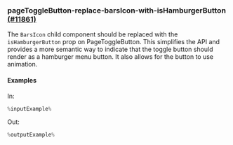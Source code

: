 ### pageToggleButton-replace-barsIcon-with-isHamburgerButton [(#11861)](https://github.com/patternfly/patternfly-react/pull/11861)

The `BarsIcon` child component should be replaced with the `isHamburgerButton` prop on PageToggleButton. This simplifies the API and provides a more semantic way to indicate that the toggle button should render as a hamburger menu button. It also allows for the button to use animation.

#### Examples

In:

```jsx
%inputExample%
```

Out:

```jsx
%outputExample%
``` 